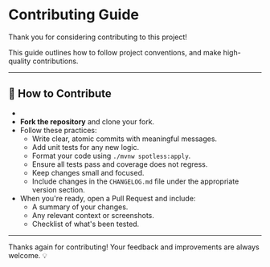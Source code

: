 # Contributing Guide

Thank you for considering contributing to this project!

This guide outlines how to follow project conventions, and make high-quality contributions.

---

## 🔁 How to Contribute
- 
- **Fork the repository** and clone your fork. 
- Follow these practices:
  - Write clear, atomic commits with meaningful messages. 
  - Add unit tests for any new logic. 
  - Format your code using `./mvnw spotless:apply`. 
  - Ensure all tests pass and coverage does not regress. 
  - Keep changes small and focused.
  - Include changes in the `CHANGELOG.md` file under the appropriate version section.
- When you're ready, open a Pull Request and include:
  - A summary of your changes. 
  - Any relevant context or screenshots. 
  - Checklist of what's been tested.

---

Thanks again for contributing!
Your feedback and improvements are always welcome. 💡